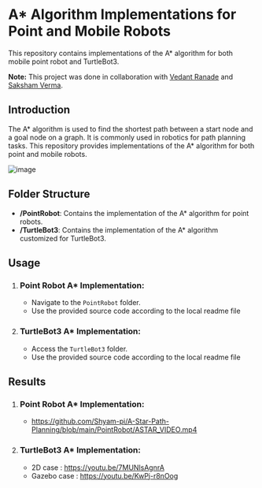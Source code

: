 # A* Algorithm Implementations for Point and Mobile Robots

This repository contains implementations of the A* algorithm for both mobile point robot and TurtleBot3.

**Note:** This project was done in collaboration with <a href='https://github.com/vedran97'>Vedant Ranade</a> and <a href='https://github.com/SakshamV'>Saksham Verma</a>.

## Introduction

The A* algorithm is used to find the shortest path between a start node and a goal node on a graph. It is commonly used in robotics for path planning tasks. This repository provides implementations of the A* algorithm for both point and mobile robots.

![image](https://github.com/Shyam-pi/A-Star-Path-Planning/assets/57116285/a7ee7138-6ba3-4533-91c6-38961e916659)


## Folder Structure

- **/PointRobot**: Contains the implementation of the A* algorithm for point robots.
- **/TurtleBot3**: Contains the implementation of the A* algorithm customized for TurtleBot3.

## Usage

1. ### Point Robot A* Implementation:
   - Navigate to the `PointRobot` folder.
   - Use the provided source code according to the local readme file

2. ### TurtleBot3 A* Implementation:
   - Access the `TurtleBot3` folder.
   - Use the provided source code according to the local readme file
  
## Results

1. ### Point Robot A* Implementation:
   - https://github.com/Shyam-pi/A-Star-Path-Planning/blob/main/PointRobot/ASTAR_VIDEO.mp4

3. ### TurtleBot3 A* Implementation:
   - 2D case : https://youtu.be/7MUNlsAgnrA
   - Gazebo case : https://youtu.be/KwPj-r8nOog
